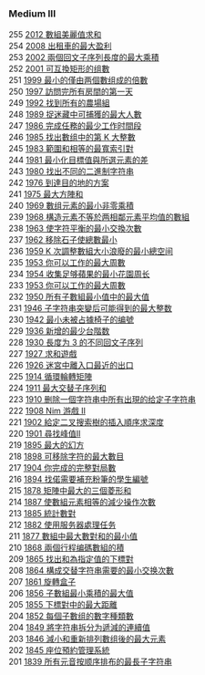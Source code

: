 ### Medium III

255 [2012 數組美麗值求和](./Medium/2012.md)  
254 [2008 出租車的最大盈利](./Medium/2008.md)  
253 [2002 兩個回文子序列長度的最大乘積](./Medium/2002.md)  
252 [2001 可互換矩形的组數](./Medium/2001.md)  
251 [1999 最小的僅由两個數组成的倍數](./Medium/1999.md)  
250 [1997 訪問完所有房間的第一天](./Medium/1997.md)  
249 [1992 找到所有的農場組](./Medium/1992.md)  
248 [1989 捉迷藏中可捕獲的最大人數](./Medium/1989.md)  
247 [1986 完成任務的最少工作时間段](./Medium/1986.md)  
246 [1985 找出數组中的第 K 大整數](./Medium/1985.md)  
245 [1983 範圍和相等的最寬索引對](./Medium/1983.md)  
244 [1981 最小化目標值與所選元素的差](./Medium/1981.md)  
243 [1980 找出不同的二進制字符串](./Medium/1980.md)  
242 [1976 到達目的地的方案](./Medium/1976.md)  
241 [1975 最大方陣和](./Medium/1975.md)  
240 [1969 數组元素的最小非零乘積](./Medium/1969.md)  
239 [1968 構造元素不等於两相鄰元素平均值的數組](./Medium/1968.md)  
238 [1963 使字符平衡的最小交換次數](./Medium/1963.md)  
237 [1962 移除石子使總數最小](./Medium/1962.md)  
236 [1959 K 次調整數組大小浪廢的最小總空间](./Medium/1959.md)  
235 [1953 你可以工作的最大周數](./Medium/1953.md)  
234 [1954 收集足够蘋果的最小花園周长](./Medium/1954.md)  
233 [1953 你可以工作的最大周數](./Medium/1953.md)  
232 [1950 所有子數組最小值中的最大值](./Medium/1950.md)  
231 [1946 子字符串突變后可能得到的最大整数](./Medium/1946.md)  
230 [1942 最小未被占據椅子的编號](./Medium/1942.md)  
229 [1936 新增的最少台階数](./Medium/1936.md)   
228 [1930 長度为 3 的不同回文子序列](./Medium/1930.md)  
227 [1927 求和遊戲](./Medium/1927.md)  
226 [1926 迷宮中離入口最近的出口](./Medium/1926.md)  
225 [1914 循環輪轉矩陣](./Medium/1914.md)    
224 [1911 最大交替子序列和](./Medium/1911.md)    
223 [1910 删除一個字符串中所有出現的给定子字符串](./Medium/1910.md)  
222 [1908 Nim 游戲 II](./Medium/1908.md)  
221 [1902 給定二叉搜索樹的插入順序求深度](./Medium/1902.md)  
220 [1901 尋找峰值II](./Medium/1901.md)  
219 [1895 最大的幻方](./Medium/1895.md)  
218 [1898 可移除字符的最大數目](./Medium/1898.md)  
217 [1904 你完成的完整對局數](./Medium/1904.md)  
216 [1894 找偌需要補充粉筆的學生編號](./Medium/1894.md)  
215 [1878 矩陣中最大的三個菱形和](./Medium/1878.md)  
214 [1887 使數組元素相等的減少操作次數](./Medium/1887.md)  
213 [1885 統計數對](./Medium/1885.md)  
212 [1882 使用服务器處理任务](./Medium/1882.md)  
211 [1877 數組中最大數對和的最小值](./Medium/1877.md)  
210 [1868 兩個行程编碼數組的積](./Medium/1868.md)  
209 [1865 找出和為指定值的下標對](./Medium/1865.md)  
208 [1864 構成交替字符串需要的最小交换次數](./Medium/1864.md)  
207 [1861 旋轉盒子](./Medium/1861.md)  
206 [1856 子數組最小乘積的最大值](./Medium/1856.md)  
205 [1855 下標對中的最大距離](./Medium/1855.md)  
204 [1852 每個子數组的數字種類數](./Medium/1852.md)  
204 [1849 將字符串拆分为遞減的連續值](./Medium/1849.md)  
203 [1846 減小和重新排列數组後的最大元素](./Medium/1846.md)  
202 [1845 座位預約管理系統](./Medium/1845.md)  
201 [1839 所有元音按顺序排布的最長子字符串](./Medium/1839.md)  